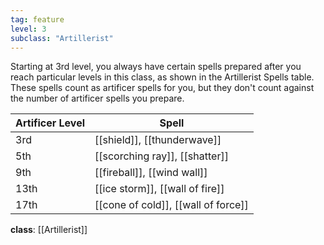 ```yaml
---
tag: feature
level: 3
subclass: "Artillerist"
---
```


Starting at 3rd level, you always have certain spells prepared after you reach particular levels in this class, as shown in the Artillerist Spells table. These spells count as artificer spells for you, but they don't count against the number of artificer spells you prepare.

| Artificer Level | Spell                               |
| --------------- | ----------------------------------- |
| 3rd             | [[shield]], [[thunderwave]]         |
| 5th             | [[scorching ray]], [[shatter]]      |
| 9th             | [[fireball]], [[wind wall]]         |
| 13th            | [[ice storm]], [[wall of fire]]     |
| 17th            | [[cone of cold]], [[wall of force]] |

**class**: [[Artillerist]]
									 
							